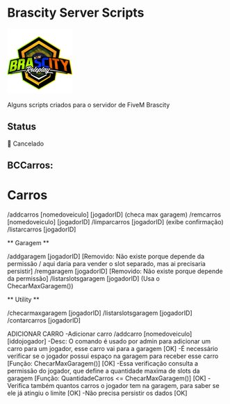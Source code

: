 # Brascity Server Scripts

![Brascity](https://raw.githubusercontent.com/luanbiao/brascity/main/bclogo/ui/img/logo.png)

Alguns scripts criados para o servidor de FiveM Brascity

## Status
🚧 Cancelado

## BCCarros:
 
# Carros
 
/addcarros [nomedoveiculo] [jogadorID] (checa max garagem)
/remcarros [nomedoveiculo] [jogadorID]
/limparcarros [jogadorID] (exibe confirmação)
/listarcarros [jogadorID]
 
** Garagem **
 
/addgaragem [jogadorID] [Removido: Não existe porque depende da permissão / aqui daria para vender o slot separado, mas ai precisaria persistir]
/remgaragem [jogadorID] [Removido: Não existe porque depende da permissão]
/listarslotsgaragem [jogadorID] (Usa o ChecarMaxGaragem())
 
** Utility **
 
/checarmaxgaragem [jogadorID]
/listarslotsgaragem [jogadorID]
/contarcarros [jogadorID]

ADICIONAR CARRO
-Adicionar carro /addcarro [nomedoveiculo] [iddojogador]
-Desc: O comando é usado por admin para adicionar um carro para um jogador, esse carro vai para a garagem [OK]
-É necessário verificar se o jogador possui espaço na garagem para receber esse carro [Função: ChecarMaxGaragem()] [OK]
-Essa verificação consulta a permissão do jogador, que define a quantidade maxima de slots da garagem [Função: QuantidadeCarros <= ChecarMaxGaragem()] [OK]
-Verifica também quantos carros o jogador tem na garagem, para saber se ele já atingiu o limite [OK]
-Não precisa persistir os dados [OK]

